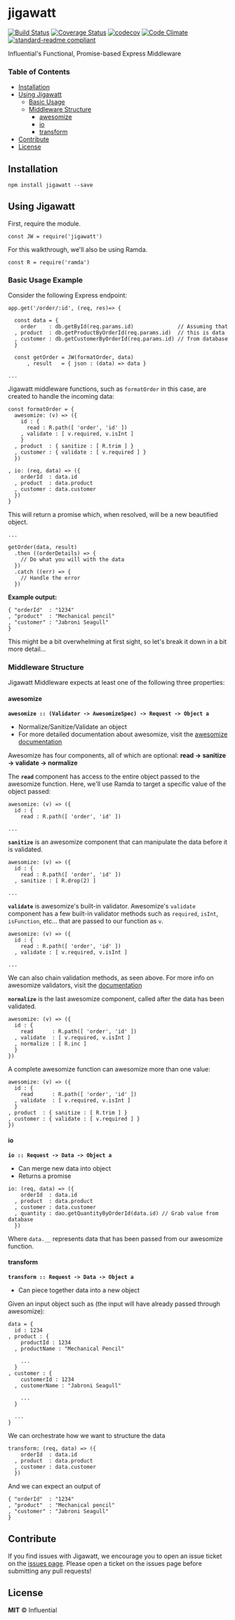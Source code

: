 # jigawatt

[![Build Status](https://travis-ci.org/influentialpublishers/jigawatt.svg?branch=master)](https://travis-ci.org/influentialpublishers/jigawatt)
[![Coverage Status](https://coveralls.io/repos/github/influentialpublishers/jigawatt/badge.svg?branch=master)](https://coveralls.io/github/influentialpublishers/jigawatt?branch=master)
[![codecov](https://codecov.io/gh/influentialpublishers/jigawatt/branch/master/graph/badge.svg)](https://codecov.io/gh/influentialpublishers/jigawatt)
[![Code Climate](https://codeclimate.com/github/influentialpublishers/jigawatt/badges/gpa.svg)](https://codeclimate.com/github/influentialpublishers/jigawatt)
[![standard-readme compliant](https://img.shields.io/badge/standard--readme-OK-green.svg?style=flat-square)](https://github.com/RichardLitt/standard-readme)

Influential's Functional, Promise-based Express Middleware

### Table of Contents
- [Installation](#installation)
- [Using Jigawatt](#using-jigawatt)
  - [Basic Usage](#basic-usage-example)
  - [Middleware Structure](#middleware-structure)
    - [awesomize](#awesomize)
    - [io](#io)
    - [transform](#transform)
- [Contribute](#contribute)
- [License](#license)

## Installation
`npm install jigawatt --save`

## Using Jigawatt

First, require the module.

`const JW = require('jigawatt')`

For this walkthrough, we'll also be using Ramda.

`const R = require('ramda')`

### Basic Usage Example

Consider the following Express endpoint:

```
app.get('/order/:id', (req, res)=> {

  const data = {
    order    : db.getById(req.params.id)              // Assuming that
  , product  : db.getProductByOrderId(req.params.id)  // this is data
  , customer : db.getCustomerByOrderId(req.params.id) // from database
  }

  const getOrder = JW(formatOrder, data)
      , result   = { json : (data) => data }

...
```

Jigawatt middleware functions, such as `formatOrder` in this case, are created to handle the incoming data:

```
const formatOrder = {
  awesomize: (v) => ({
    id : {
      read : R.path([ 'order', 'id' ])
    , validate : [ v.required, v.isInt ]
    }
  , product  : { sanitize : [ R.trim ] }
  , customer : { validate : [ v.required ] }
  })

, io: (req, data) => ({
    orderId  : data.id
  , product  : data.product
  , customer : data.customer
  })
}
```

This will return a promise which, when resolved, will be a new beautified object.

```
...

getOrder(data, result)
  .then ((orderDetails) => {
    // Do what you will with the data
  })
  .catch ((err) => {
    // Handle the error
  })
```
**Example output:**
```
{ "orderId"  : "1234"
, "product"  : "Mechanical pencil"
, "customer" : "Jabroni Seagull"
}
```

This might be a bit overwhelming at first sight, so let's break it down in a bit more detail...

### Middleware Structure

Jigawatt Middleware expects at least one of the following three properties:

#### awesomize
**`awesomize :: (Validator -> AwesomizeSpec) -> Request -> Object a`**

- Normalize/Sanitize/Validate an object
- For more detailed documentation about awesomize, visit the [awesomize documentation](https://github.com/influentialpublishers/awesomize)

Awesomize has four components, all of which are optional: **read -> sanitize -> validate -> normalize**

The **`read`** component has access to the entire object passed to the awesomize function. Here, we'll use Ramda to target a specific value of the object passed:

```
awesomize: (v) => ({
  id : {
    read : R.path([ 'order', 'id' ])

...
```

**`sanitize`** is an awesomize component that can manipulate the data before it is validated.

```
awesomize: (v) => ({
  id : {
    read : R.path([ 'order', 'id' ])
  , sanitize : [ R.drop(2) ]

...
```

**`validate`** is awesomize's built-in validator. Awesomize's `validate` component has a few built-in validator methods such as `required`, `isInt`, `isFunction`, etc... that are passed to our function as `v`.

```
awesomize: (v) => ({
  id : {
    read : R.path([ 'order', 'id' ])
  , validate : [ v.required, v.isInt ]

...
```

We can also chain validation methods, as seen above. For more info on awesomize validators, visit the [documentation](https://github.com/influentialpublishers/awesomize#built-in-validators)

**`normalize`** is the last awesomize component, called after the data has been validated.

```
awesomize: (v) => ({
  id : {
    read      : R.path([ 'order', 'id' ])
  , validate  : [ v.required, v.isInt ]
  , normalize : [ R.inc ]
  }
})
```

A complete awesomize function can awesomize more than one value:

```
awesomize: (v) => ({
  id : {
    read      : R.path([ 'order', 'id' ])
  , validate  : [ v.required, v.isInt ]
  }
, product  : { sanitize : [ R.trim ] }
, customer : { validate : [ v.required ] }
})
```


#### io
**`io :: Request -> Data -> Object a`**

- Can merge new data into object
- Returns a promise

```
io: (req, data) => ({
    orderId  : data.id
  , product  : data.product
  , customer : data.customer
  , quantity : dao.getQuantityByOrderId(data.id) // Grab value from database
  })
```

Where `data.__` represents data that has been passed from our awesomize function.


#### transform
**`transform :: Request -> Data -> Object a`**

- Can piece together data into a new object

Given an input object such as (the input will have already passed through awesomize):

```
data = {
  id : 1234
, product : {
    productId : 1234
  , productName : "Mechanical Pencil"

    ...
  }
, customer : {
    customerId : 1234
  , customerName : "Jabroni Seagull"

    ...
  }

  ...
}
```

We can orchestrate how we want to structure the data

```
transform: (req, data) => ({
    orderId  : data.id
  , product  : data.product
  , customer : data.customer
  })
```

And we can expect an output of

```
{ "orderId"  : "1234"
, "product"  : "Mechanical pencil"
, "customer" : "Jabroni Seagull"
}
```

## Contribute
If you find issues with Jigawatt, we encourage you to open an issue ticket on the [issues page](https://github.com/influentialpublishers/jigawatt/issues). Please open a ticket on the issues page before submitting any pull requests!

## License
**MIT** &copy; Influential
